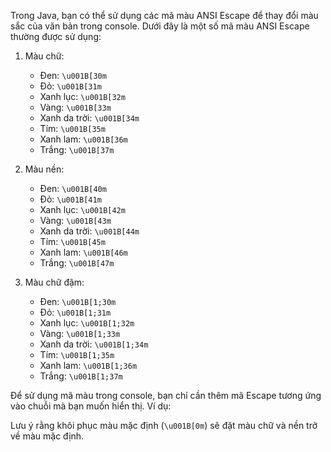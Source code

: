 Trong Java, bạn có thể sử dụng các mã màu ANSI Escape để thay đổi màu sắc của văn bản trong console. Dưới đây là một số mã màu ANSI Escape thường được sử dụng:

1. Màu chữ:

    - Đen: `\u001B[30m`
    - Đỏ: `\u001B[31m`
    - Xanh lục: `\u001B[32m`
    - Vàng: `\u001B[33m`
    - Xanh da trời: `\u001B[34m`
    - Tím: `\u001B[35m`
    - Xanh lam: `\u001B[36m`
    - Trắng: `\u001B[37m`

2. Màu nền:

    - Đen: `\u001B[40m`
    - Đỏ: `\u001B[41m`
    - Xanh lục: `\u001B[42m`
    - Vàng: `\u001B[43m`
    - Xanh da trời: `\u001B[44m`
    - Tím: `\u001B[45m`
    - Xanh lam: `\u001B[46m`
    - Trắng: `\u001B[47m`

3. Màu chữ đậm:

    - Đen: `\u001B[1;30m`
    - Đỏ: `\u001B[1;31m`
    - Xanh lục: `\u001B[1;32m`
    - Vàng: `\u001B[1;33m`
    - Xanh da trời: `\u001B[1;34m`
    - Tím: `\u001B[1;35m`
    - Xanh lam: `\u001B[1;36m`
    - Trắng: `\u001B[1;37m`

Để sử dụng mã màu trong console, bạn chỉ cần thêm mã Escape tương ứng vào chuỗi mà bạn muốn hiển thị. Ví dụ:


Lưu ý rằng khôi phục màu mặc định (`\u001B[0m`) sẽ đặt màu chữ và nền trở về màu mặc định.
